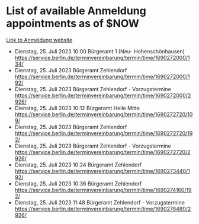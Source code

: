 # List of available Anmeldung appointments as of $NOW
[Link to Anmeldung website](https://service.berlin.de/terminvereinbarung/termin/tag.php?termin=1&anliegen[]=120686&dienstleisterlist=122210,122217,327316,122219,327312,122227,327314,122231,327346,122243,327348,122254,122252,329742,122260,329745,122262,329748,122271,327278,122273,327274,122277,327276,330436,122280,327294,122282,327290,122284,327292,122291,327270,122285,327266,122286,327264,122296,327268,150230,329760,122297,327286,122294,327284,122312,329763,122314,329775,122304,327330,122311,327334,122309,327332,317869,122281,327352,122279,329772,122283,122276,327324,122274,327326,122267,329766,122246,327318,122251,327320,122257,327322,122208,327298,122226,327300&herkunft=http%3A%2F%2Fservice.berlin.de%2Fdienstleistung%2F120686%2F)
- Dienstag, 25. Juli 2023 10:00 Bürgeramt 1 (Neu- Hohenschönhausen) https://service.berlin.de/terminvereinbarung/termin/time/1690272000/134/
- Dienstag, 25. Juli 2023  Bürgeramt Zehlendorf https://service.berlin.de/terminvereinbarung/termin/time/1690272000/192/
- Dienstag, 25. Juli 2023  Bürgeramt Zehlendorf - Vorzugstermine https://service.berlin.de/terminvereinbarung/termin/time/1690272000/2926/
- Dienstag, 25. Juli 2023 10:12 Bürgeramt Helle Mitte https://service.berlin.de/terminvereinbarung/termin/time/1690272720/109/
- Dienstag, 25. Juli 2023  Bürgeramt Zehlendorf https://service.berlin.de/terminvereinbarung/termin/time/1690272720/192/
- Dienstag, 25. Juli 2023  Bürgeramt Zehlendorf - Vorzugstermine https://service.berlin.de/terminvereinbarung/termin/time/1690272720/2926/
- Dienstag, 25. Juli 2023 10:24 Bürgeramt Zehlendorf https://service.berlin.de/terminvereinbarung/termin/time/1690273440/192/
- Dienstag, 25. Juli 2023 10:36 Bürgeramt Zehlendorf https://service.berlin.de/terminvereinbarung/termin/time/1690274160/192/
- Dienstag, 25. Juli 2023 11:48 Bürgeramt Zehlendorf - Vorzugstermine https://service.berlin.de/terminvereinbarung/termin/time/1690278480/2926/
